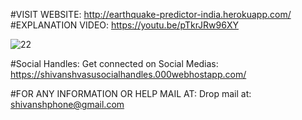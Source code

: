 #VISIT WEBSITE:
http://earthquake-predictor-india.herokuapp.com/
#EXPLANATION VIDEO: https://youtu.be/pTkrJRw96XY

![22](https://user-images.githubusercontent.com/86513644/132936926-7cd60a83-24e5-441f-b8fb-946dcd8d8bc0.PNG)


#Social Handles:
Get connected on Social Medias: https://shivanshvasusocialhandles.000webhostapp.com/
        
        
#FOR ANY INFORMATION OR HELP MAIL AT:
Drop mail at: shivanshphone@gmail.com
